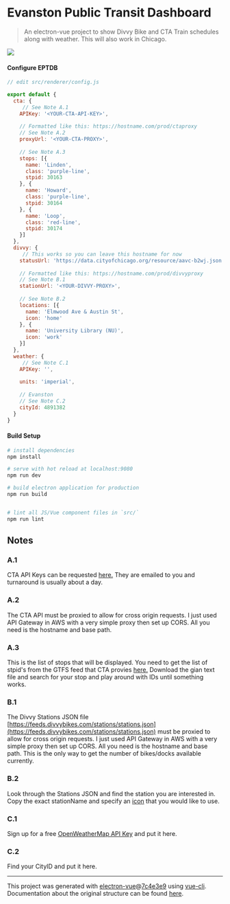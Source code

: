 # Evanston Public Transit Dashboard

> An electron-vue project to show Divvy Bike and CTA Train schedules along with weather. This will also work in Chicago.

![](https://i.imgur.com/IYzUGFS.png)

#### Configure EPTDB

``` javascript
// edit src/renderer/config.js

export default {
  cta: {
  	 // See Note A.1
    APIKey: '<YOUR-CTA-API-KEY>',
    
    // Formatted like this: https://hostname.com/prod/ctaproxy
    // See Note A.2
    proxyUrl: '<YOUR-CTA-PROXY>',
    
    // See Note A.3
    stops: [{
      name: 'Linden',
      class: 'purple-line',
      stpid: 30163
    }, {
      name: 'Howard',
      class: 'purple-line',
      stpid: 30164
    }, {
      name: 'Loop',
      class: 'red-line',
      stpid: 30174
    }]
  },
  divvy: {
  	 // This works so you can leave this hostname for now
    statusUrl: 'https://data.cityofchicago.org/resource/aavc-b2wj.json',
    
    // Formatted like this: https://hostname.com/prod/divvyproxy
    // See Note B.1
    stationUrl: '<YOUR-DIVVY-PROXY>',
    
    // See Note B.2
    locations: [{
      name: 'Elmwood Ave & Austin St',
      icon: 'home'
    }, {
      name: 'University Library (NU)',
      icon: 'work'
    }]
  },
  weather: {
  	 // See Note C.1
    APIKey: '',
    
    units: 'imperial',
    
    // Evanston
    // See Note C.2
    cityId: 4891382
  }
}
```
#### Build Setup
``` bash
# install dependencies
npm install

# serve with hot reload at localhost:9080
npm run dev

# build electron application for production
npm run build


# lint all JS/Vue component files in `src/`
npm run lint

```

## Notes
### A.1

CTA API Keys can be requested [here.](https://www.transitchicago.com/developers/traintrackerapply/) They are emailed to you and turnaround is usually about a day.

### A.2
The CTA API must be proxied to allow for cross origin requests. I just used API Gateway in AWS with a very simple proxy then set up CORS. All you need is the hostname and base path.

### A.3
This is the list of stops that will be displayed. You need to get the list of stpid's from the GTFS feed that CTA provies [here.](https://www.transitchicago.com/developers/gtfs/) Download the gian text file and search for your stop and play around with IDs until something works.

### B.1
The Divvy Stations JSON file [https://feeds.divvybikes.com/stations/stations.json](https://feeds.divvybikes.com/stations/stations.json) must be proxied to allow for cross origin requests. I just used API Gateway in AWS with a very simple proxy then set up CORS. All you need is the hostname and base path. This is the only way to get the number of bikes/docks available currently.

### B.2
Look through the Stations JSON and find the station you are interested in. Copy the exact stationName and specify an [icon](https://material.io/icons/) that you would like to use.

### C.1
Sign up for a free [OpenWeatherMap API Key](https://openweathermap.org/api) and put it here.

### C.2
Find your CityID and put it here.

---

This project was generated with [electron-vue](https://github.com/SimulatedGREG/electron-vue)@[7c4e3e9](https://github.com/SimulatedGREG/electron-vue/tree/7c4e3e90a772bd4c27d2dd4790f61f09bae0fcef) using [vue-cli](https://github.com/vuejs/vue-cli). Documentation about the original structure can be found [here](https://simulatedgreg.gitbooks.io/electron-vue/content/index.html).
